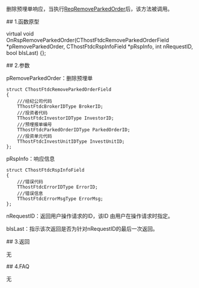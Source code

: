 <p>删除预埋单响应，当执行<a href="../../CTHOSTFTDCTRADERSPI/REQREMOVEPARKEDORDER/">ReqRemoveParkedOrder</a>后，该方法被调用。</p>
<span class="anchor" id="e018ab00-a43e-42d8-8a73-d2f2034b07e0"></span>
## 1.函数原型
<p>virtual void OnRspRemoveParkedOrder(CThostFtdcRemoveParkedOrderField *pRemoveParkedOrder, CThostFtdcRspInfoField *pRspInfo, int nRequestID, bool bIsLast) {};</p>
<span class="anchor" id="0d7d0b5b-1067-4af2-994a-d53db40ed19f"></span>
## 2.参数
<p>pRemoveParkedOrder：删除预埋单</p>
<pre><code>struct CThostFtdcRemoveParkedOrderField
{
    ///经纪公司代码
    TThostFtdcBrokerIDType BrokerID;
    ///投资者代码
    TThostFtdcInvestorIDType InvestorID;
    ///预埋报单编号
    TThostFtdcParkedOrderIDType ParkedOrderID;
    ///投资单元代码
    TThostFtdcInvestUnitIDType InvestUnitID;
};
</code></pre>
<p>pRspInfo：响应信息</p>
<pre><code>struct CThostFtdcRspInfoField
{
    ///错误代码
    TThostFtdcErrorIDType ErrorID;
    ///错误信息
    TThostFtdcErrorMsgType ErrorMsg;
};
</code></pre>
<p>nRequestID：返回用户操作请求的ID，该ID 由用户在操作请求时指定。</p>
<p>bIsLast：指示该次返回是否为针对nRequestID的最后一次返回。</p>
<span class="anchor" id="c841e2da-6a16-4c38-b332-c67e1b45866b"></span>
## 3.返回
<p>无</p>
<span class="anchor" id="cf55f0c2-55a1-4ef4-a4f6-88aca3981c7f"></span>
## 4.FAQ
<p>无</p>
